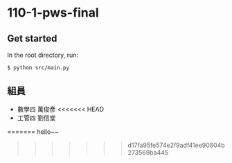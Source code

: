 # 110-1-pws-final

## Get started

In the root directory, run:

```bash
$ python src/main.py
```

## 組員

* 數學四 萬俊彥
<<<<<<< HEAD
* 工管四 劉信堂

=======
hello~~
>>>>>>> d17fa95fe574e2f9adf41ee90804b273569ba445
